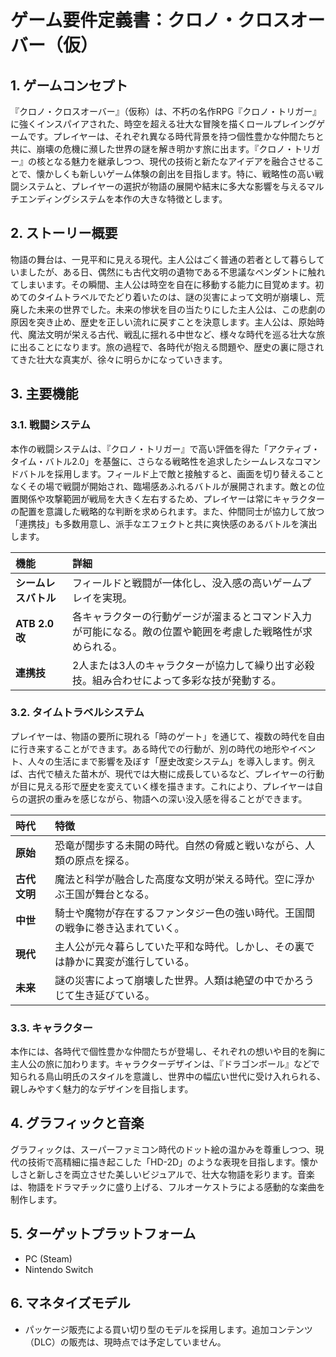 # ゲーム要件定義書：クロノ・クロスオーバー（仮）

## 1. ゲームコンセプト

『クロノ・クロスオーバー』（仮称）は、不朽の名作RPG『クロノ・トリガー』に強くインスパイアされた、時空を超える壮大な冒険を描くロールプレイングゲームです。プレイヤーは、それぞれ異なる時代背景を持つ個性豊かな仲間たちと共に、崩壊の危機に瀕した世界の謎を解き明かす旅に出ます。『クロノ・トリガー』の核となる魅力を継承しつつ、現代の技術と新たなアイデアを融合させることで、懐かしくも新しいゲーム体験の創出を目指します。特に、戦略性の高い戦闘システムと、プレイヤーの選択が物語の展開や結末に多大な影響を与えるマルチエンディングシステムを本作の大きな特徴とします。

## 2. ストーリー概要

物語の舞台は、一見平和に見える現代。主人公はごく普通の若者として暮らしていましたが、ある日、偶然にも古代文明の遺物である不思議なペンダントに触れてしまいます。その瞬間、主人公は時空を自在に移動する能力に目覚めます。初めてのタイムトラベルでたどり着いたのは、謎の災害によって文明が崩壊し、荒廃した未来の世界でした。未来の惨状を目の当たりにした主人公は、この悲劇の原因を突き止め、歴史を正しい流れに戻すことを決意します。主人公は、原始時代、魔法文明が栄える古代、戦乱に揺れる中世など、様々な時代を巡る壮大な旅に出ることになります。旅の過程で、各時代が抱える問題や、歴史の裏に隠されてきた壮大な真実が、徐々に明らかになっていきます。

## 3. 主要機能

### 3.1. 戦闘システム

本作の戦闘システムは、『クロノ・トリガー』で高い評価を得た「アクティブ・タイム・バトル2.0」を基盤に、さらなる戦略性を追求したシームレスなコマンドバトルを採用します。フィールド上で敵と接触すると、画面を切り替えることなくその場で戦闘が開始され、臨場感あふれるバトルが展開されます。敵との位置関係や攻撃範囲が戦局を大きく左右するため、プレイヤーは常にキャラクターの配置を意識した戦略的な判断を求められます。また、仲間同士が協力して放つ「連携技」も多数用意し、派手なエフェクトと共に爽快感のあるバトルを演出します。

| 機能 | 詳細 |
| :--- | :--- |
| **シームレスバトル** | フィールドと戦闘が一体化し、没入感の高いゲームプレイを実現。 |
| **ATB 2.0 改** | 各キャラクターの行動ゲージが溜まるとコマンド入力が可能になる。敵の位置や範囲を考慮した戦略性が求められる。 |
| **連携技** | 2人または3人のキャラクターが協力して繰り出す必殺技。組み合わせによって多彩な技が発動する。 |

### 3.2. タイムトラベルシステム

プレイヤーは、物語の要所に現れる「時のゲート」を通じて、複数の時代を自由に行き来することができます。ある時代での行動が、別の時代の地形やイベント、人々の生活にまで影響を及ぼす「歴史改変システム」を導入します。例えば、古代で植えた苗木が、現代では大樹に成長しているなど、プレイヤーの行動が目に見える形で歴史を変えていく様を描きます。これにより、プレイヤーは自らの選択の重みを感じながら、物語への深い没入感を得ることができます。

| 時代 | 特徴 |
| :--- | :--- |
| **原始** | 恐竜が闊歩する未開の時代。自然の脅威と戦いながら、人類の原点を探る。 |
| **古代文明** | 魔法と科学が融合した高度な文明が栄える時代。空に浮かぶ王国が舞台となる。 |
| **中世** | 騎士や魔物が存在するファンタジー色の強い時代。王国間の戦争に巻き込まれていく。 |
| **現代** | 主人公が元々暮らしていた平和な時代。しかし、その裏では静かに異変が進行している。 |
| **未来** | 謎の災害によって崩壊した世界。人類は絶望の中でかろうじて生き延びている。 |

### 3.3. キャラクター

本作には、各時代で個性豊かな仲間たちが登場し、それぞれの想いや目的を胸に主人公の旅に加わります。キャラクターデザインは、『ドラゴンボール』などで知られる鳥山明氏のスタイルを意識し、世界中の幅広い世代に受け入れられる、親しみやすく魅力的なデザインを目指します。

## 4. グラフィックと音楽

グラフィックは、スーパーファミコン時代のドット絵の温かみを尊重しつつ、現代の技術で高精細に描き起こした「HD-2D」のような表現を目指します。懐かしさと新しさを両立させた美しいビジュアルで、壮大な物語を彩ります。音楽は、物語をドラマチックに盛り上げる、フルオーケストラによる感動的な楽曲を制作します。

## 5. ターゲットプラットフォーム

- PC (Steam)
- Nintendo Switch

## 6. マネタイズモデル

- パッケージ販売による買い切り型のモデルを採用します。追加コンテンツ（DLC）の販売は、現時点では予定していません。

